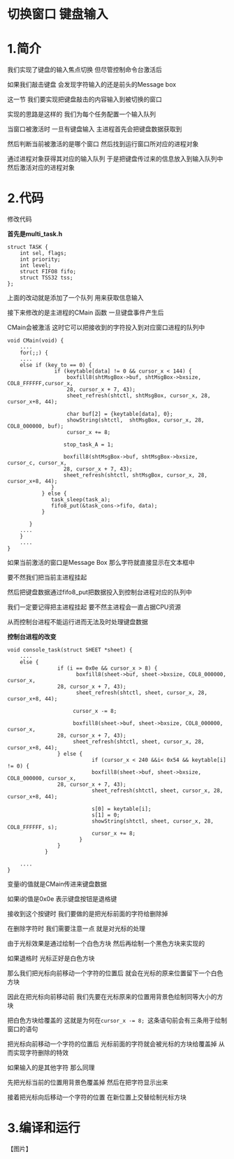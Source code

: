 # 切换窗口 键盘输入

# 1.简介

我们实现了键盘的输入焦点切换  但尽管控制命令台激活后

如果我们敲击键盘 会发现字符输入的还是前头的Message box

这一节 我们要实现把键盘敲击的内容输入到被切换的窗口

实现的思路是这样的 我们为每个任务配置一个输入队列

当窗口被激活时 一旦有键盘输入 主进程首先会把键盘数据获取到

然后判断当前被激活的是哪个窗口 然后找到运行窗口所对应的进程对象

通过进程对象获得其对应的输入队列 于是把键盘传过来的信息放入到输入队列中 然后激活对应的进程对象



# 2.代码

修改代码

**首先是multi_task.h**

```
struct TASK {
    int sel, flags;
    int priority;
    int level;
    struct FIFO8 fifo;
    struct TSS32 tss;
};
```

上面的改动就是添加了一个队列 用来获取信息输入

接下来修改的是主进程的CMain 函数 一旦键盘事件产生后

CMain会被激活 这时它可以把接收到的字符投入到对应窗口进程的队列中

```
void CMain(void) {
    ....
    for(;;) {
    ....
    else if (key_to == 0) {
               if (keytable[data] != 0 && cursor_x < 144) {
                   boxfill8(shtMsgBox->buf, shtMsgBox->bxsize, COL8_FFFFFF,cursor_x,
                   28, cursor_x + 7, 43);
                   sheet_refresh(shtctl, shtMsgBox, cursor_x, 28, cursor_x+8, 44);

                   char buf[2] = {keytable[data], 0};
                   showString(shtctl,  shtMsgBox, cursor_x, 28, COL8_000000, buf);
                   cursor_x += 8;

                  stop_task_A = 1;

                  boxfill8(shtMsgBox->buf, shtMsgBox->bxsize, cursor_c, cursor_x,
                  28, cursor_x + 7, 43);
                  sheet_refresh(shtctl, shtMsgBox, cursor_x, 28, cursor_x+8, 44);
              } 
           } else {
              task_sleep(task_a);
              fifo8_put(&task_cons->fifo, data);
           }

       }
    ....
    }
    ....
}
```

如果当前激活的窗口是Message Box 那么字符就直接显示在文本框中

要不然我们把当前主进程挂起

然后把键盘数据通过fifo8_put把数据投入到控制台进程对应的队列中

我们一定要记得把主进程挂起 要不然主进程会一直占据CPU资源

从而控制台进程不能运行进而无法及时处理键盘数据



**控制台进程的改变**

```
void console_task(struct SHEET *sheet) {
    ....
    else {
                if (i == 0x0e && cursor_x > 8) {
                      boxfill8(sheet->buf, sheet->bxsize, COL8_000000, cursor_x,
                28, cursor_x + 7, 43);
                      sheet_refresh(shtctl, sheet, cursor_x, 28, cursor_x+8, 44);

                     cursor_x -= 8;

                     boxfill8(sheet->buf, sheet->bxsize, COL8_000000, cursor_x,
                28, cursor_x + 7, 43);
                     sheet_refresh(shtctl, sheet, cursor_x, 28, cursor_x+8, 44);
                } else {
                           if (cursor_x < 240 &&i< 0x54 && keytable[i] != 0) {
                           boxfill8(sheet->buf, sheet->bxsize, COL8_000000, cursor_x,
                28, cursor_x + 7, 43);
                           sheet_refresh(shtctl, sheet, cursor_x, 28, cursor_x+8, 44);

                           s[0] = keytable[i];
                           s[1] = 0;
                           showString(shtctl, sheet, cursor_x, 28, COL8_FFFFFF, s);
                           cursor_x += 8;
                       }
                }
            }

    ....
}
```

变量i的值就是CMain传进来键盘数据

如果i的值是0x0e 表示键盘按钮是退格键

接收到这个按键时 我们要做的是把光标前面的字符给删除掉

在删除字符时 我们需要注意一点 就是对光标的处理

由于光标效果是通过绘制一个白色方块 然后再绘制一个黑色方块来实现的

如果退格时 光标正好是白色方块 

那么我们把光标向前移动一个字符的位置后 就会在光标的原来位置留下一个白色方块 

因此在把光标向前移动前 我们先要在光标原来的位置用背景色绘制同等大小的方块

把白色方块给覆盖的 这就是为何在`cursor_x -= 8; `这条语句前会有三条用于绘制窗口的语句



把光标向前移动一个字符的位置后 光标前面的字符就会被光标的方块给覆盖掉 从而实现字符删除的特效

如果输入的是其他字符 那么同理 

先把光标当前的位置用背景色覆盖掉 然后在把字符显示出来

接着把光标向后移动一个字符的位置 在新位置上交替绘制光标方块



# 3.编译和运行

【图片】